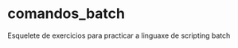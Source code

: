 <img src="https://irocho.github.io/imaxes/logo.png" alt="" />

# comandos_batch
Esquelete de exercicios para practicar a linguaxe de scripting batch
